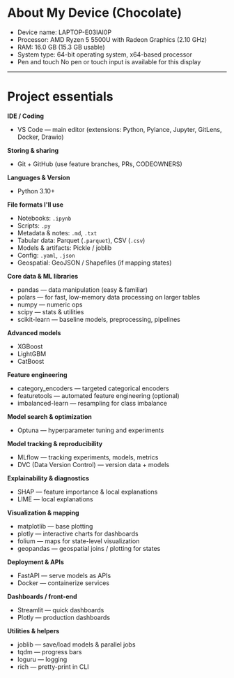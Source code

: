 # About My Device (Chocolate)

- Device name:	LAPTOP-E03IAI0P
- Processor:	AMD Ryzen 5 5500U with Radeon Graphics          (2.10 GHz)
- RAM:	16.0 GB (15.3 GB usable)
- System type:	64-bit operating system, x64-based processor
- Pen and touch	No pen or touch input is available for this display

---

# Project essentials 

**IDE / Coding**

* VS Code — main editor (extensions: Python, Pylance, Jupyter, GitLens, Docker, Drawio)

**Storing & sharing**

* Git + GitHub (use feature branches, PRs, CODEOWNERS)


**Languages & Version**

* Python 3.10+

**File formats I'll use**

* Notebooks: `.ipynb`
* Scripts: `.py`
* Metadata & notes: `.md`, `.txt`
* Tabular data: Parquet (`.parquet`), CSV (`.csv`)
* Models & artifacts: Pickle / joblib 
* Config: `.yaml`, `.json`
* Geospatial: GeoJSON / Shapefiles (if mapping states)

**Core data & ML libraries**

* pandas — data manipulation (easy & familiar)
* polars — for fast, low-memory data processing on larger tables
* numpy — numeric ops
* scipy — stats & utilities
* scikit-learn — baseline models, preprocessing, pipelines

**Advanced models**

* XGBoost
* LightGBM
* CatBoost

**Feature engineering**

* category_encoders — targeted categorical encoders
* featuretools — automated feature engineering (optional)
* imbalanced-learn — resampling for class imbalance

**Model search & optimization**

* Optuna — hyperparameter tuning and experiments

**Model tracking & reproducibility**

* MLflow — tracking experiments, models, metrics
* DVC (Data Version Control) — version data + models 

**Explainability & diagnostics**

* SHAP — feature importance & local explanations
* LIME — local explanations

**Visualization & mapping**

* matplotlib — base plotting
* plotly — interactive charts for dashboards
* folium — maps for state-level visualization
* geopandas — geospatial joins / plotting for states

**Deployment & APIs**

* FastAPI — serve models as APIs
* Docker — containerize services

**Dashboards / front-end**

* Streamlit — quick dashboards
* Plotly — production dashboards

**Utilities & helpers**

* joblib — save/load models & parallel jobs
* tqdm — progress bars
* loguru — logging
* rich — pretty-print in CLI
